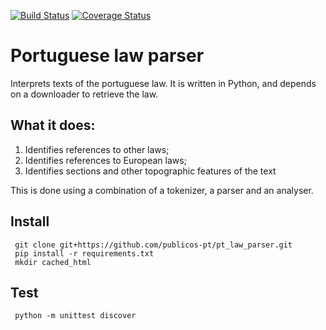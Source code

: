 [![Build Status](https://travis-ci.org/publicos-pt/pt_law_parser.svg?branch=master)](https://travis-ci.org/publicos-pt/pt_law_parser)
[![Coverage Status](https://coveralls.io/repos/publicos-pt/pt_law_parser/badge.svg?branch=master)](https://coveralls.io/r/publicos-pt/pt_law_parser?branch=master)

# Portuguese law parser

Interprets texts of the portuguese law. It is written in Python, and depends on
a downloader to retrieve the law.

## What it does:

1. Identifies references to other laws;
2. Identifies references to European laws;
3. Identifies sections and other topographic features of the text

This is done using a combination of a tokenizer, a parser and an analyser.

## Install

     git clone git+https://github.com/publicos-pt/pt_law_parser.git
     pip install -r requirements.txt
     mkdir cached_html

## Test

     python -m unittest discover
